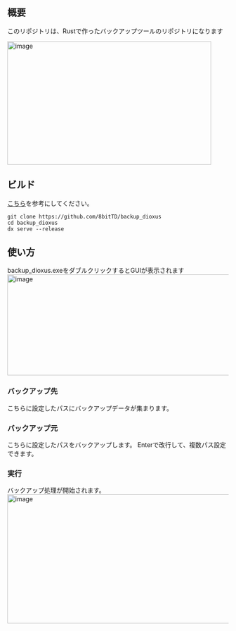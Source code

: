 ## 概要
このリポジトリは、Rustで作ったバックアップツールのリポジトリになります

<img width="464" height="280" alt="image" src="https://github.com/user-attachments/assets/1a5cf0d2-6174-4241-b7b3-9d7ec26be2fa" />

## ビルド
[こちら](https://dioxuslabs.com/learn/0.6/guide/tooling#setting-up-tooling)を参考にしてください。
```
git clone https://github.com/8bitTD/backup_dioxus
cd backup_dioxus
dx serve --release
```

## 使い方
backup_dioxus.exeをダブルクリックするとGUIが表示されます
<img width="568" height="229" alt="image" src="https://github.com/user-attachments/assets/881553a2-eba2-4957-b98b-91820092c97c" />

### バックアップ先
こちらに設定したパスにバックアップデータが集まります。

### バックアップ元
こちらに設定したパスをバックアップします。
Enterで改行して、複数パス設定できます。

### 実行
バックアップ処理が開始されます。<br>
<img width="608" height="293" alt="image" src="https://github.com/user-attachments/assets/4cd6b6fa-23f7-4959-a202-356863b6795e" />
